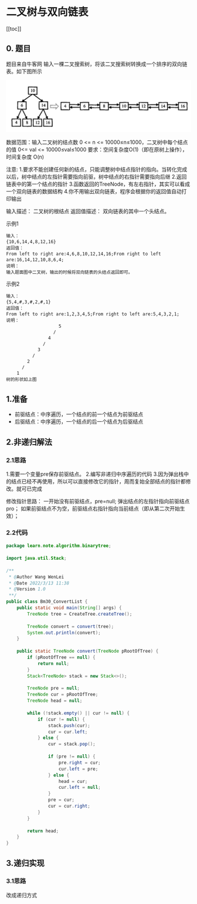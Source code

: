 # 二叉树与双向链表
[[toc]]
## 0. 题目
题目来自牛客网
输入一棵二叉搜索树，将该二叉搜索树转换成一个排序的双向链表。如下图所示

![](../img/2022-03-13-10-20-48.png)

数据范围：输入二叉树的结点数 0 <= n <= 10000≤n≤1000，二叉树中每个结点的值 0<= val <= 10000≤val≤1000
要求：空间复杂度O(1)（即在原树上操作），时间复杂度 O(n)

注意:
1.要求不能创建任何新的结点，只能调整树中结点指针的指向。当转化完成以后，树中结点的左指针需要指向前驱，树中结点的右指针需要指向后继
2.返回链表中的第一个结点的指针
3.函数返回的TreeNode，有左右指针，其实可以看成一个双向链表的数据结构
4.你不用输出双向链表，程序会根据你的返回值自动打印输出

输入描述：
二叉树的根结点
返回值描述：
双向链表的其中一个头结点。

示例1
```
输入：
{10,6,14,4,8,12,16}
返回值：
From left to right are:4,6,8,10,12,14,16;From right to left are:16,14,12,10,8,6,4;
说明：
输入题面图中二叉树，输出的时候将双向链表的头结点返回即可。     
```

示例2
```
输入：
{5,4,#,3,#,2,#,1}
返回值：
From left to right are:1,2,3,4,5;From right to left are:5,4,3,2,1;
说明：
                    5
                  /
                4
              /
            3
          /
        2
      /
    1
树的形状如上图  
```

## 1.准备
* 前驱结点：中序遍历，一个结点的前一个结点为前驱结点
* 后驱结点：中序遍历，一个结点的后一个结点为后驱结点


## 2.非递归解法
### 2.1思路
1.需要一个变量pre保存前驱结点。
2.编写非递归中序遍历的代码
3.因为弹出栈中的结点已经不再使用，所以可以直接修改它的指针，周而复始全部结点的指针都修改。就可已完成

修改指针思路：
一开始没有前驱结点，pre=null;
弹出结点的左指针指向前驱结点pro；
如果前驱结点不为空，前驱结点右指针指向当前结点（即从第二次开始生效）；

### 2.2代码
```java
package learn.note.algorithm.binarytree;

import java.util.Stack;

/**
 * @Author Wang WenLei
 * @Date 2022/3/13 11:38
 * @Version 1.0
 **/
public class Bm30_ConvertList {
    public static void main(String[] args) {
        TreeNode tree = CreateTree.createTree();

        TreeNode convert = convert(tree);
        System.out.println(convert);
    }

    public static TreeNode convert(TreeNode pRootOfTree) {
        if (pRootOfTree == null) {
            return null;
        }
        Stack<TreeNode> stack = new Stack<>();

        TreeNode pre = null;
        TreeNode cur = pRootOfTree;
        TreeNode head = null;

        while (!stack.empty() || cur != null) {
            if (cur != null) {
                stack.push(cur);
                cur = cur.left;
            } else {
                cur = stack.pop();

                if (pre != null) {
                    pre.right = cur;
                    cur.left = pre;
                } else {
                    head = cur;
                    cur.left = null;
                }
                pre = cur;
                cur = cur.right;
            }
        }

        return head;
    }
}
```

## 3.递归实现
### 3.1思路
改成递归方式
